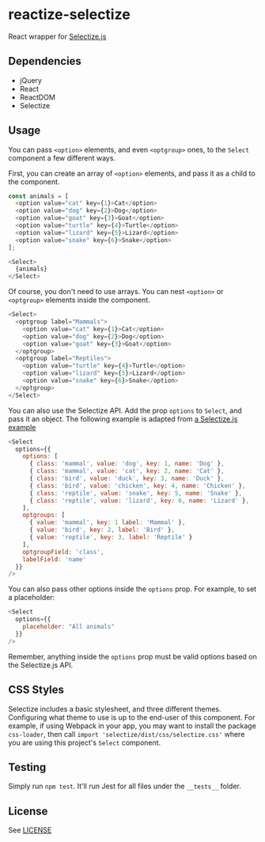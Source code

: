 # reactize-selectize

React wrapper for [Selectize.js](https://github.com/selectize/selectize.js)

## Dependencies

- jQuery
- React
- ReactDOM
- Selectize

## Usage

You can pass `<option>` elements, and even `<optgroup>` ones, to the `Select` component a few different ways.

First, you can create an array of `<option>` elements, and pass it as a child to the component.

```js
const animals = [
  <option value="cat" key={1}>Cat</option>
  <option value="dog" key={2}>Dog</option>
  <option value="goat" key={3}>Goat</option>
  <option value="turtle" key={4}>Turtle</option>
  <option value="lizard" key={5}>Lizard</option>
  <option value="snake" key={6}>Snake</option>
];

<Select>
  {animals}
</Select>
```

Of course, you don't need to use arrays. You can nest `<option>` or `<optgroup>` elements inside the component.

```js
<Select>
  <optgroup label="Mammals">
    <option value="cat" key={1}>Cat</option>
    <option value="dog" key={2}>Dog</option>
    <option value="goat" key={3}>Goat</option>
  </optgroup>
  <optgroup label="Reptiles">
    <option value="turtle" key={4}>Turtle</option>
    <option value="lizard" key={5}>Lizard</option>
    <option value="snake" key={6}>Snake</option>
  </optgroup>
</Select>
```

You can also use the Selectize API. Add the prop `options` to `Select`, and pass it an object. The following example is adapted from [a Selectize.js example](https://github.com/selectize/selectize.js/blob/master/examples/optgroups.html#L115-L152)

```js
<Select
  options={{
    options: [
      { class: 'mammal', value: 'dog', key: 1, name: 'Dog' },
      { class: 'mammal', value: 'cat', key: 2, name: 'Cat' },
      { class: 'bird', value: 'duck', key: 3, name: 'Duck' },
      { class: 'bird', value: 'chicken', key: 4, name: 'Chicken' },
      { class: 'reptile', value: 'snake', key: 5, name: 'Snake' },
      { class: 'reptile', value: 'lizard', key: 6, name: 'Lizard' },
    ],
    optgroups: [
      { value: 'mammal', key: 1 label: 'Mammal' },
      { value: 'bird', key: 2, label: 'Bird' },
      { value: 'reptile', key: 3, label: 'Reptile' }
    ],
    optgroupField: 'class',
    labelField: 'name'
  }}
/>
```

You can also pass other options inside the `options` prop. For example, to set a placeholder:

```js
<Select
  options={{
    placeholder: "All animals"
  }}
/>
```

Remember, anything inside the `options` prop must be valid options based on the Selectize.js API.

## CSS Styles

Selectize includes a basic stylesheet, and three different themes. Configuring what theme to use is up to the end-user of this component. For example, if using Webpack in your app, you may want to install the package `css-loader`, then call `import 'selectize/dist/css/selectize.css'` where you are using this project's `Select` component.

## Testing

Simply run `npm test`. It'll run Jest for all files under the `__tests__` folder.

## License

See [LICENSE](LICENSE)